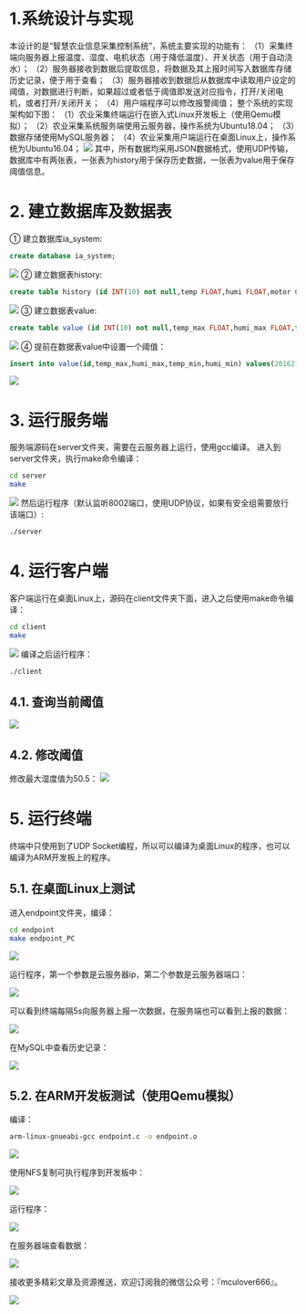 # 1.系统设计与实现
本设计的是“智慧农业信息采集控制系统”，系统主要实现的功能有：
（1）采集终端向服务器上报温度、湿度、电机状态（用于降低温度）、开关状态（用于自动浇水）；
（2）服务器接收到数据后提取信息，将数据及其上报时间写入数据库存储历史记录，便于用于查看；
（3）服务器接收到数据后从数据库中读取用户设定的阈值，对数据进行判断，如果超过或者低于阈值即发送对应指令，打开/关闭电机，或者打开/关闭开关；
（4）用户端程序可以修改报警阈值；
整个系统的实现架构如下图：
（1）农业采集终端运行在嵌入式Linux开发板上（使用Qemu模拟）；
（2）农业采集系统服务端使用云服务器，操作系统为Ubuntu18.04；
（3）数据存储使用MySQL服务器；
（4）农业采集用户端运行在桌面Linux上，操作系统为Ubuntu16.04；
![](https://img-blog.csdnimg.cn/20200514224654740.png)
其中，所有数据均采用JSON数据格式，使用UDP传输，数据库中有两张表，一张表为history用于保存历史数据，一张表为value用于保存阈值信息。
# 2. 建立数据库及数据表
① 建立数据库ia_system:
```sql
create database ia_system;
```
![](https://img-blog.csdnimg.cn/20200514224831380.png#pic_center)
② 建立数据表history:
```sql
create table history (id INT(10) not null,temp FLOAT,humi FLOAT,motor CHAR(3), switch CHAR(3));
```
![](https://img-blog.csdnimg.cn/20200514224843205.png#pic_center)
③ 建立数据表value:
```sql
create table value (id INT(10) not null,temp_max FLOAT,humi_max FLOAT,temp_min FLOAT,humi_min FLOAT)
```
![](https://img-blog.csdnimg.cn/20200514224854110.png#pic_center)
④ 提前在数据表value中设置一个阈值：
```sql
insert into value(id,temp_max,humi_max,temp_min,humi_min) values(2016211961,10.0,40.0,10.0,40.0);
```
![](https://img-blog.csdnimg.cn/20200514224907159.png#pic_center)
# 3. 运行服务端
服务端源码在server文件夹，需要在云服务器上运行，使用gcc编译。
进入到server文件夹，执行make命令编译：

```bash
cd server
make
```

![](https://img-blog.csdnimg.cn/20200515150850878.png)
然后运行程序（默认监听8002端口，使用UDP协议，如果有安全组需要放行该端口）:
```bash
./server
```
# 4. 运行客户端

客户端运行在桌面Linux上，源码在client文件夹下面，进入之后使用make命令编译：
```bash
cd client
make
```
![](https://img-blog.csdnimg.cn/20200515152140854.png)
编译之后运行程序：
```bash
./client
```
## 4.1. 查询当前阈值
![](https://img-blog.csdnimg.cn/20200515152309512.png)
## 4.2. 修改阈值
修改最大湿度值为50.5：
![](https://img-blog.csdnimg.cn/20200515152425159.png)
# 5. 运行终端
终端中只使用到了UDP Socket编程，所以可以编译为桌面Linux的程序，也可以编译为ARM开发板上的程序。
## 5.1. 在桌面Linux上测试
进入endpoint文件夹，编译：
```bash
cd endpoint
make endpoint_PC
```
![](https://img-blog.csdnimg.cn/20200515153340362.png)

运行程序，第一个参数是云服务器ip，第二个参数是云服务器端口：

![](https://img-blog.csdnimg.cn/20200515154625401.png)

可以看到终端每隔5s向服务器上报一次数据，在服务端也可以看到上报的数据：

![](https://img-blog.csdnimg.cn/20200515154706907.png)

在MySQL中查看历史记录：

![](https://img-blog.csdnimg.cn/20200515154905673.png)

## 5.2. 在ARM开发板测试（使用Qemu模拟）

编译：
```bash
arm-linux-gnueabi-gcc endpoint.c -o endpoint.o
```

![](https://img-blog.csdnimg.cn/20200515155523640.png)

使用NFS复制可执行程序到开发板中：

![](https://img-blog.csdnimg.cn/20200515160047582.png)

运行程序：

![](https://img-blog.csdnimg.cn/20200515160630915.png)

在服务器端查看数据：

![](https://img-blog.csdnimg.cn/20200515160655807.png)

接收更多精彩文章及资源推送，欢迎订阅我的微信公众号：『mculover666』。

![](https://img-blog.csdnimg.cn/20200515160814838.png?x-oss-process=image/watermark,type_ZmFuZ3poZW5naGVpdGk,shadow_10,text_aHR0cHM6Ly9ibG9nLmNzZG4ubmV0L01jdWxvdmVyNjY2,size_16,color_FFFFFF,t_70)
